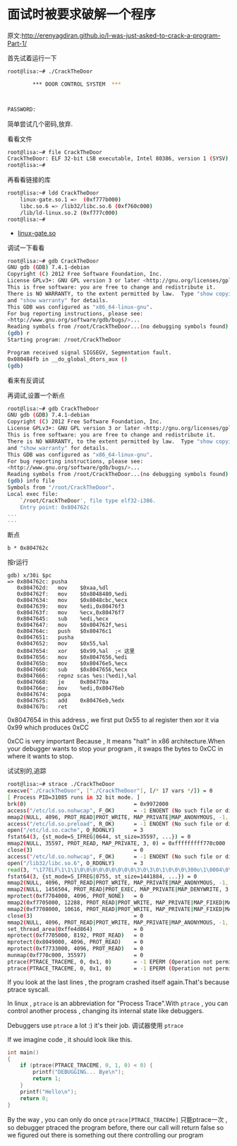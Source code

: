 # 面试时被要求破解一个程序

原文:http://erenyagdiran.github.io/I-was-just-asked-to-crack-a-program-Part-1/

首先试着运行一下

```bash
root@lisa:~# ./CrackTheDoor 

        *** DOOR CONTROL SYSTEM  ***



PASSWORD:
```

简单尝试几个密码,放弃.

看看文件

```bash
root@lisa:~# file CrackTheDoor 
CrackTheDoor: ELF 32-bit LSB executable, Intel 80386, version 1 (SYSV), dynamically linked (uses shared libs), for GNU/Linux 2.6.15, BuildID[sha1]=0x9927be2fe310bea01d412164103b9c8b2d7567ea, not stripped
root@lisa:~#
```

再看看链接的库

```bash
root@lisa:~# ldd CrackTheDoor 
    linux-gate.so.1 =>  (0xf777b000)
    libc.so.6 => /lib32/libc.so.6 (0xf760c000)
    /lib/ld-linux.so.2 (0xf777c000)
root@lisa:~#
```

* [linux-gate.so](http://www.trilithium.com/johan/2005/08/linux-gate/)

调试一下看看

```bash
root@lisa:~# gdb CrackTheDoor 
GNU gdb (GDB) 7.4.1-debian
Copyright (C) 2012 Free Software Foundation, Inc.
License GPLv3+: GNU GPL version 3 or later <http://gnu.org/licenses/gpl.html>
This is free software: you are free to change and redistribute it.
There is NO WARRANTY, to the extent permitted by law.  Type "show copying"
and "show warranty" for details.
This GDB was configured as "x86_64-linux-gnu".
For bug reporting instructions, please see:
<http://www.gnu.org/software/gdb/bugs/>...
Reading symbols from /root/CrackTheDoor...(no debugging symbols found)...done.
(gdb) r
Starting program: /root/CrackTheDoor 

Program received signal SIGSEGV, Segmentation fault.
0x080484fb in __do_global_dtors_aux ()
(gdb)
```

看来有反调试

再调试,设置一个断点

```bash
root@lisa:~# gdb CrackTheDoor 
GNU gdb (GDB) 7.4.1-debian
Copyright (C) 2012 Free Software Foundation, Inc.
License GPLv3+: GNU GPL version 3 or later <http://gnu.org/licenses/gpl.html>
This is free software: you are free to change and redistribute it.
There is NO WARRANTY, to the extent permitted by law.  Type "show copying"
and "show warranty" for details.
This GDB was configured as "x86_64-linux-gnu".
For bug reporting instructions, please see:
<http://www.gnu.org/software/gdb/bugs/>...
Reading symbols from /root/CrackTheDoor...(no debugging symbols found)...done.
(gdb) info file
Symbols from "/root/CrackTheDoor".
Local exec file:
    `/root/CrackTheDoor', file type elf32-i386.
    Entry point: 0x804762c
...
...
```

断点
```text
b * 0x804762c
```

按r运行
```text
gdb) x/30i $pc
=> 0x804762c: pusha  
   0x804762d:   mov    $0xaa,%dl
   0x804762f:   mov    $0x8048480,%edi
   0x8047634:   mov    $0x8048cbc,%ecx
   0x8047639:   mov    %edi,0x80476f3
   0x804763f:   mov    %ecx,0x80476f7
   0x8047645:   sub    %edi,%ecx
   0x8047647:   mov    $0x804762f,%esi
   0x804764c:   push   $0x80476c1
   0x8047651:   pusha  
   0x8047652:   mov    $0x55,%al
   0x8047654:   xor    $0x99,%al  ;< 这里
   0x8047656:   mov    $0x8047656,%edi
   0x804765b:   mov    $0x80476e5,%ecx
   0x8047660:   sub    $0x8047656,%ecx
   0x8047666:   repnz scas %es:(%edi),%al
   0x8047668:   je     0x804770a
   0x804766e:   mov    %edi,0x80476eb
   0x8047674:   popa   
   0x8047675:   add    0x80476eb,%edx
   0x804767b:   ret
```

0x8047654 in this address , we first put 0x55 to al register then xor it via 0x99 which produces 0xCC

0xCC is very important Because , It means "halt" in x86 architecture.When your debugger wants to stop your program , it swaps the bytes to 0xCC in where it wants to stop.


试试别的,追踪

```bash
root@lisa:~# strace ./CrackTheDoor 
execve("./CrackTheDoor", ["./CrackTheDoor"], [/* 17 vars */]) = 0
[ Process PID=31085 runs in 32 bit mode. ]
brk(0)                                  = 0x9972000
access("/etc/ld.so.nohwcap", F_OK)      = -1 ENOENT (No such file or directory)
mmap2(NULL, 4096, PROT_READ|PROT_WRITE, MAP_PRIVATE|MAP_ANONYMOUS, -1, 0) = 0xfffffffff7715000
access("/etc/ld.so.preload", R_OK)      = -1 ENOENT (No such file or directory)
open("/etc/ld.so.cache", O_RDONLY)      = 3
fstat64(3, {st_mode=S_IFREG|0644, st_size=35597, ...}) = 0
mmap2(NULL, 35597, PROT_READ, MAP_PRIVATE, 3, 0) = 0xfffffffff770c000
close(3)                                = 0
access("/etc/ld.so.nohwcap", F_OK)      = -1 ENOENT (No such file or directory)
open("/lib32/libc.so.6", O_RDONLY)      = 3
read(3, "\177ELF\1\1\1\0\0\0\0\0\0\0\0\0\3\0\3\0\1\0\0\0\300o\1\0004\0\0\0"..., 512) = 512
fstat64(3, {st_mode=S_IFREG|0755, st_size=1441884, ...}) = 0
mmap2(NULL, 4096, PROT_READ|PROT_WRITE, MAP_PRIVATE|MAP_ANONYMOUS, -1, 0) = 0xfffffffff770b000
mmap2(NULL, 1456504, PROT_READ|PROT_EXEC, MAP_PRIVATE|MAP_DENYWRITE, 3, 0) = 0xfffffffff75a7000
mprotect(0xf7704000, 4096, PROT_NONE)   = 0
mmap2(0xf7705000, 12288, PROT_READ|PROT_WRITE, MAP_PRIVATE|MAP_FIXED|MAP_DENYWRITE, 3, 0x15d) = 0xfffffffff7705000
mmap2(0xf7708000, 10616, PROT_READ|PROT_WRITE, MAP_PRIVATE|MAP_FIXED|MAP_ANONYMOUS, -1, 0) = 0xfffffffff7708000
close(3)                                = 0
mmap2(NULL, 4096, PROT_READ|PROT_WRITE, MAP_PRIVATE|MAP_ANONYMOUS, -1, 0) = 0xfffffffff75a6000
set_thread_area(0xffe4d864)             = 0
mprotect(0xf7705000, 8192, PROT_READ)   = 0
mprotect(0x8049000, 4096, PROT_READ)    = 0
mprotect(0xf7733000, 4096, PROT_READ)   = 0
munmap(0xf770c000, 35597)               = 0
ptrace(PTRACE_TRACEME, 0, 0x1, 0)       = -1 EPERM (Operation not permitted)
ptrace(PTRACE_TRACEME, 0, 0x1, 0)       = -1 EPERM (Operation not permitted) <最后一句
```

If you look at the last lines , the program crashed itself again.That's because ptrace syscall.

In linux , `ptrace` is an abbreviation for "Process Trace".With `ptrace` , you can control another process , changing its internal state like debuggers.

Debuggers use `ptrace` a lot :) it's their job. 调试器使用 `ptrace`

If we imagine code , it should look like this.

```c
int main()
{
    if (ptrace(PTRACE_TRACEME, 0, 1, 0) < 0) {
        printf("DEBUGGING... Bye\n");
        return 1;
    }
    printf("Hello\n");
    return 0;
}
```

By the way , you can only do once `ptrace[PTRACE_TRACEMe]` 只能ptrace一次  , so debugger ptraced the program before, there our call will return false so we figured out there is something out there controlling our program